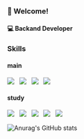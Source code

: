### 🐬 Welcome!
#### :computer: Backand Developer
  
### Skills
#### main 
<img src="https://img.shields.io/badge/Java-007396?style=for-the-badge&logo=Java&logoColor=white"> &nbsp;
<img src="https://img.shields.io/badge/Spring-6DB33F?style=for-the-badge&logo=spring&logoColor=white"> &nbsp;
<img src="https://img.shields.io/badge/MyBatis-004088?style=for-the-badge&logo=mybatis&logoColor=white"> &nbsp;
<img src="https://img.shields.io/badge/Oracle-F80000?style=for-the-badge&logo=oracle&logoColor=white"> &nbsp;


#### study
<img src="https://img.shields.io/badge/SpringBoot-6DB33F?style=for-the-badge&logo=springboot&logoColor=white"> &nbsp;
<img src="https://img.shields.io/badge/Jpa-004088?style=for-the-badge&logo=jpa&logoColor=white"> &nbsp;
<img src="https://img.shields.io/badge/QueryDSL-004088?style=for-the-badge&logo=querydsl&logoColor=white"> &nbsp;
<img src="https://img.shields.io/badge/Kafka-231F20?style=for-the-badge&logo=apachekafka&logoColor=white"> &nbsp;
<img src="https://img.shields.io/badge/Mysql-4479A1?style=for-the-badge&logo=mysql&logoColor=white"> &nbsp;

![Anurag's GitHub stats](https://github-readme-stats.vercel.app/api?username=hwiseo-cho&show_icons=true&bg_color=00000000)
